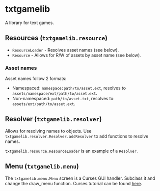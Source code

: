 # txtgamelib

A library for text games.

## Resources (`txtgamelib.resource`)

 - `ResourceLoader` - Resolves asset names (see below).
 - `Resource` - Allows for R/W of assets by asset name (see below).

### Asset names

Asset names follow 2 formats:

 - Namespaced: `namespace:path/to/asset.ext`, resolves to `assets/namespace/ext/path/to/asset.ext`.
 - Non-namespaced: `path/to/asset.txt`, resolves to `assets/ext/path/to/asset.ext`.

## Resolver (`txtgamelib.resolver`)

Allows for resolving names to objects. Use `txtgamelib.resolver.Resolver.addResolver` to add functions to resolve names.

`txtgamelib.resource.ResourceLoader` is an example of a `Resolver`.

## Menu (`txtgamelib.menu`)

The `txtgamelib.menu.Menu` screen is a Curses GUI handler. Subclass it and change the draw_menu function. Curses tutorial can be found [here](https://docs.python.org/3/howto/curses.html).

